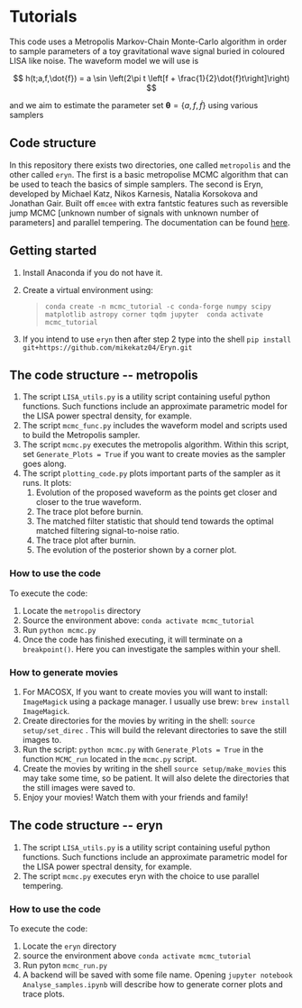 # Tutorials
This code uses a Metropolis Markov-Chain Monte-Carlo algorithm in order to sample parameters of a toy gravitational wave signal buried in coloured LISA like noise. The waveform model we will use is

$$ h(t;a,f,\dot{f}) = a \sin \left(2\pi t \left[f + \frac{1}{2}\dot{f}t\right]\right) $$

and we aim to estimate the parameter set $\boldsymbol{\theta} = \{a,f,\dot{f}\}$ using various samplers

## Code structure
In this repository there exists two directories, one called `metropolis` and the other called `eryn`. The first is a basic metropolise MCMC algorithm that can be used to teach the basics of simple samplers. The second is Eryn, developed by Michael Katz, Nikos Karnesis, Natalia Korsokova and Jonathan Gair. Built off `emcee` with extra fantstic features such as reversible jump MCMC [unknown number of signals with unknown number of parameters] and parallel tempering. The documentation can be found [here](https://mikekatz04.github.io/Eryn/html/user/ensemble.html).

## Getting started
1. Install Anaconda if you do not have it.
2. Create a virtual environment using:

    > `conda create -n mcmc_tutorial -c conda-forge numpy scipy matplotlib astropy corner tqdm jupyter 
    conda activate mcmc_tutorial`
3. If you intend to use `eryn` then after step 2 type into the shell `pip install git+https://github.com/mikekatz04/Eryn.git`


## The code structure -- metropolis
1. The script `LISA_utils.py` is a utility script containing useful python functions. Such functions include an approximate parametric model for the LISA power spectral density, for example.
2. The script `mcmc_func.py` includes the waveform model and scripts used to build the Metropolis sampler.
3. The script `mcmc.py` executes the metropolis algorithm. Within this script, set `Generate_Plots = True` if you want to create movies as the sampler goes along. 
4. The script `plotting_code.py` plots important parts of the sampler as it runs. It plots: 
   1. Evolution of the proposed waveform as the points get closer and closer to the true waveform.
   2. The trace plot before burnin.
   3. The matched filter statistic that should tend towards the optimal matched filtering signal-to-noise ratio.
   4. The trace plot after burnin.
   5. The evolution of the posterior shown by a corner plot.

### How to use the code 

To execute the code:
1. Locate the `metropolis` directory 
2. Source the environment above: `conda activate mcmc_tutorial` 
3. Run `python mcmc.py`
4. Once the code has finished executing, it will terminate on a `breakpoint()`. Here you can investigate the samples within your shell.  

### How to generate movies
                                  
1. For MACOSX, If you want to create movies you will want to install: `ImageMagick` using a package manager. I usually use brew: ``brew install ImageMagick``.
2. Create directories for the movies by writing in the shell: `source setup/set_direc` . This will build the relevant directories to save the still images to.
3. Run the script: `python mcmc.py` with `Generate_Plots = True` in the function `MCMC_run` located in the `mcmc.py` script.
4. Create the movies by writing in the shell `source setup/make_movies` this may take some time, so be patient. It will also delete the directories that the still images were saved to. 
5. Enjoy your movies! Watch them with your friends and family! 

## The code structure -- eryn

1. The script `LISA_utils.py` is a utility script containing useful python functions. Such functions include an approximate parametric model for the LISA power spectral density, for example.
2. The script `mcmc.py` executes eryn with the choice to use parallel tempering.

### How to use the code

To execute the code:
1. Locate the `eryn` directory
2. source the environment above `conda activate mcmc_tutorial`
3. Run pyton `mcmc_run.py`
4. A backend will be saved with some file name. Opening `jupyter notebook Analyse_samples.ipynb` will describe how to generate corner plots and trace plots.

